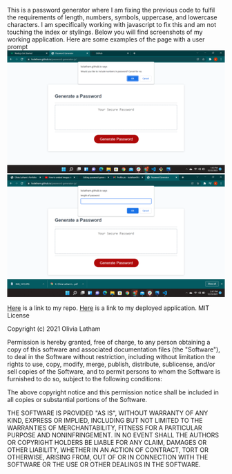 This is a password generator where I am fixing the previous code to fulfil the requirements of length, numbers, symbols, uppercase, and lowercase characters. I am specifically working with javascript to fix this and am not touching the index or stylings. Below you will find screenshots of my working application. 
Here are some examples of the page with a user prompt
![userprompt screenshot](images\password-generator-screenshot.png)
![password length prompt](images\password-length-screenshot.png)


[Here](https://github.com/kolatham/password-generator-js) is a link to my repo.
[Here](https://kolatham.github.io/password-generator-js/) is a link to my deployed application.
MIT License

Copyright (c) 2021 Olivia Latham

Permission is hereby granted, free of charge, to any person obtaining a copy
of this software and associated documentation files (the "Software"), to deal
in the Software without restriction, including without limitation the rights
to use, copy, modify, merge, publish, distribute, sublicense, and/or sell
copies of the Software, and to permit persons to whom the Software is
furnished to do so, subject to the following conditions:

The above copyright notice and this permission notice shall be included in all
copies or substantial portions of the Software.

THE SOFTWARE IS PROVIDED "AS IS", WITHOUT WARRANTY OF ANY KIND, EXPRESS OR
IMPLIED, INCLUDING BUT NOT LIMITED TO THE WARRANTIES OF MERCHANTABILITY,
FITNESS FOR A PARTICULAR PURPOSE AND NONINFRINGEMENT. IN NO EVENT SHALL THE
AUTHORS OR COPYRIGHT HOLDERS BE LIABLE FOR ANY CLAIM, DAMAGES OR OTHER
LIABILITY, WHETHER IN AN ACTION OF CONTRACT, TORT OR OTHERWISE, ARISING FROM,
OUT OF OR IN CONNECTION WITH THE SOFTWARE OR THE USE OR OTHER DEALINGS IN THE
SOFTWARE.
